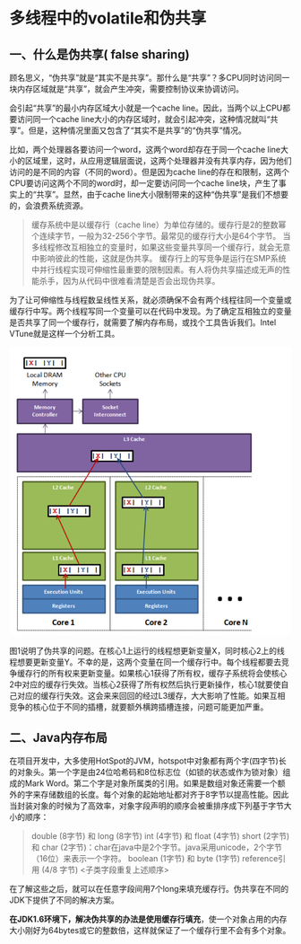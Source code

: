 # 多线程中的volatile和伪共享

## 一、什么是伪共享( false sharing) 

 

顾名思义，“伪共享”就是“其实不是共享”。那什么是“共享”？多CPU同时访问同一块内存区域就是“共享”，就会产生冲突，需要控制协议来协调访问。 

会引起“共享”的最小内存区域大小就是一个cache line。因此，当两个以上CPU都要访问同一个cache line大小的内存区域时，就会引起冲突，这种情况就叫“共享”。但是，这种情况里面又包含了“其实不是共享”的“伪共享”情况。 

比如，两个处理器各要访问一个word，这两个word却存在于同一个cache line大小的区域里，这时，从应用逻辑层面说，这两个处理器并没有共享内存，因为他们访问的是不同的内容（不同的word）。但是因为cache line的存在和限制，这两个CPU要访问这两个不同的word时，却一定要访问同一个cache line块，产生了事实上的“共享”。显然，由于cache line大小限制带来的这种“伪共享”是我们不想要的，会浪费系统资源。 

> 	缓存系统中是以缓存行（cache line）为单位存储的。缓存行是2的整数幂个连续字节，一般为32-256个字节。最常见的缓存行大小是64个字节。 
> 	当多线程修改互相独立的变量时，如果这些变量共享同一个缓存行，就会无意中影响彼此的性能，这就是伪共享。 
> 	缓存行上的写竞争是运行在SMP系统中并行线程实现可伸缩性最重要的限制因素。有人将伪共享描述成无声的性能杀手，因为从代码中很难看清楚是否会出现伪共享。 

为了让可伸缩性与线程数呈线性关系，就必须确保不会有两个线程往同一个变量或缓存行中写。两个线程写同一个变量可以在代码中发现。为了确定互相独立的变量是否共享了同一个缓存行，就需要了解内存布局，或找个工具告诉我们。Intel VTune就是这样一个分析工具。 

![title](https://raw.githubusercontent.com/lllpla/img/master/gitnote/2020/04/10/1586504090555-1586504090593.png?token=ACTJ35V4DEJCJGJJPBBS2SK6SAQ52)

图1说明了伪共享的问题。在核心1上运行的线程想更新变量X，同时核心2上的线程想要更新变量Y。不幸的是，这两个变量在同一个缓存行中。每个线程都要去竞争缓存行的所有权来更新变量。如果核心1获得了所有权，缓存子系统将会使核心2中对应的缓存行失效。当核心2获得了所有权然后执行更新操作，核心1就要使自己对应的缓存行失效。这会来来回回的经过L3缓存，大大影响了性能。如果互相竞争的核心位于不同的插槽，就要额外横跨插槽连接，问题可能更加严重。
 
## 二、Java内存布局 

在项目开发中，大多使用HotSpot的JVM，hotspot中对象都有两个字(四字节)长的对象头。第一个字是由24位哈希码和8位标志位（如锁的状态或作为锁对象）组成的Mark Word。第二个字是对象所属类的引用。如果是数组对象还需要一个额外的字来存储数组的长度。每个对象的起始地址都对齐于8字节以提高性能。因此当封装对象的时候为了高效率，对象字段声明的顺序会被重排序成下列基于字节大小的顺序： 

> double (8字节) 和 long (8字节) 
int (4字节) 和 float (4字节) 
short (2字节) 和 char (2字节)：char在java中是2个字节。java采用unicode，2个字节（16位）来表示一个字符。 
boolean (1字节) 和 byte (1字节) 
reference引用 (4/8 字节)
<子类字段重复上述顺序> 

在了解这些之后，就可以在任意字段间用7个long来填充缓存行。伪共享在不同的JDK下提供了不同的解决方案。 

**在JDK1.6环境下，解决伪共享的办法是使用缓存行填充**，使一个对象占用的内存大小刚好为64bytes或它的整数倍，这样就保证了一个缓存行里不会有多个对象。 
```